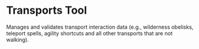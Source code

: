 # Transports Tool

Manages and validates transport interaction data (e.g., wilderness obelisks, teleport spells, agility shortcuts and all other transports that are not walking).
